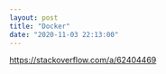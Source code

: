 ```yaml
---
layout: post
title: "Docker"
date: "2020-11-03 22:13:00"
---
```

https://stackoverflow.com/a/62404469
